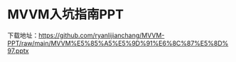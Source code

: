 # MVVM入坑指南PPT

下载地址：https://github.com/ryanlijianchang/MVVM-PPT/raw/main/MVVM%E5%85%A5%E5%9D%91%E6%8C%87%E5%8D%97.pptx